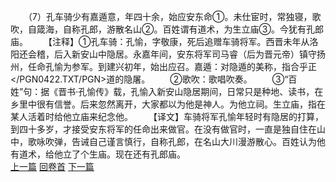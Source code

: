 　　（7）孔车骑少有嘉遁意，年四十余，始应安东命①。未仕宦时，常独寝，歌吹，自箴海，自称孔郎，游散名山②。百姓谓有道术，为生立庙③。今犹有孔郎庙。
　　【注释】①孔车骑：孔愉，字敬康，死后追赠车骑将军。西晋未年从洛阳还会稽，后入新安山中隐居。永嘉年间，安东将军司马睿（后为晋元帝）镇守扬州，任命孔愉为参军。到建兴初年，始出应召。嘉遁：对隐遁的美称，指合乎正</PGN0422.TXT/PGN>道的隐屠。
　　②歌吹：歌唱吹奏。
　　③“百姓”句：据《晋书·孔愉传》载，孔愉入新安山隐居期间，日常只是种地、读书，在乡里中很有信誉。后来忽然离开，大家都以为他是神人。为他立祠。生立庙，指在某人活着时给他立庙来纪念他。
　　【译文】车骑将军孔愉年轻时有隐居的打算，到四十多岁，才接受安东将军的任命出来做官。在没有做官时，一直是独自住在山中，歌咏吹弹，告诫自己谨言慎行，自称孔郎，在名山大川漫游散心。百姓认为他有道术，给他立了个生庙。现在还有孔郎庙。
<br>[上一篇](18_06) [回卷首](18_00) [下一篇](18_08)
